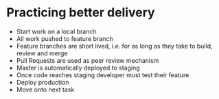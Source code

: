 # Practicing better delivery

- Start work on a local branch
- All work pushed to feature branch
- Feature branches are short lived, i.e. for as long as they take to build, review and merge
- Pull Requests are used as peer review mechanism
- Master is automatically deployed to staging
- Once code reaches staging developer must test their feature
- Deploy production
- Move onto next task

